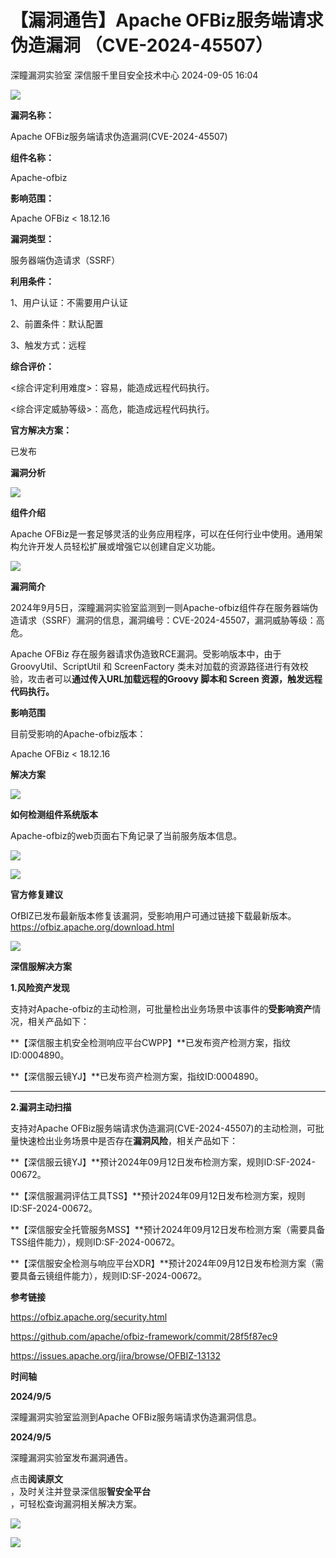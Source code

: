 #  【漏洞通告】Apache OFBiz服务端请求伪造漏洞 （CVE-2024-45507）   
深瞳漏洞实验室  深信服千里目安全技术中心   2024-09-05 16:04  
  
![](https://mmbiz.qpic.cn/mmbiz_gif/w8NHw6tcQ5z8DHic4AgaalhqLicqZYK78iasBlZTfAaFUhFApmQWU0gs9yVBU2PfzDb5a8BZY9r17vPOC946ruqCg/640?wx_fmt=gif&from=appmsg "")  
  
**漏洞名称：**  
  
Apache OFBiz服务端请求伪造漏洞(CVE-2024-45507)  
  
**组件名称：**  
  
Apache-ofbiz  
  
**影响范围：**  
  
Apache OFBiz < 18.12.16  
  
**漏洞类型：**  
  
服务器端伪造请求（SSRF）  
  
**利用条件：**  
  
1、用户认证：不需要用户认证  
  
2、前置条件：默认配置  
  
3、触发方式：远程  
  
**综合评价：**  
  
<综合评定利用难度>：容易，能造成远程代码执行。  
  
<综合评定威胁等级>：高危，能造成远程代码执行。  
  
**官方解决方案：**  
  
已发布  
  
  
  
  
**漏洞分析**  
  
![](https://mmbiz.qpic.cn/mmbiz_gif/w8NHw6tcQ5z8DHic4AgaalhqLicqZYK78iaHY2fqhb9Kfk4g2pWSCclWu4vhZCt6T14DXq9mlZZVdWjhDicoDBIGKQ/640?wx_fmt=gif&from=appmsg "")  
  
**组件介绍**  
  
Apache OFBiz是一套足够灵活的业务应用程序，可以在任何行业中使用。通用架构允许开发人员轻松扩展或增强它以创建自定义功能。  
  
![](https://mmbiz.qpic.cn/mmbiz_gif/w8NHw6tcQ5z8DHic4AgaalhqLicqZYK78iaHY2fqhb9Kfk4g2pWSCclWu4vhZCt6T14DXq9mlZZVdWjhDicoDBIGKQ/640?wx_fmt=gif&from=appmsg "")  
  
**漏洞简介**  
  
2024年9月5日，深瞳漏洞实验室监测到一则Apache-ofbiz组件存在服务器端伪造请求（SSRF）漏洞的信息，漏洞编号：CVE-2024-45507，漏洞威胁等级：高危。  
  
Apache OFBiz 存在服务器请求伪造致RCE漏洞。受影响版本中，由于 GroovyUtil、ScriptUtil 和 ScreenFactory 类未对加载的资源路径进行有效校验，攻击者可以**通过传入URL加载远程的Groovy 脚本和 Screen 资源，触发远程代码执行。**  
  
  
**影响范围**  
  
目前受影响的Apache-ofbiz版本：  
  
Apache OFBiz < 18.12.16  
  
  
**解决方案**  
  
![](https://mmbiz.qpic.cn/mmbiz_gif/w8NHw6tcQ5z8DHic4AgaalhqLicqZYK78iaHY2fqhb9Kfk4g2pWSCclWu4vhZCt6T14DXq9mlZZVdWjhDicoDBIGKQ/640?wx_fmt=gif&from=appmsg "")  
  
**如何检测组件系统版本**  
  
Apache-ofbiz的web页面右下角记录了当前服务版本信息。  
  
![](https://mmbiz.qpic.cn/mmbiz_png/w8NHw6tcQ5z8DHic4AgaalhqLicqZYK78iaf9R0wyPFjEDGKDBKkicuzKicrUkU8ibyO6LFjXMLj0BVibiaVDCico3NdKzQ/640?wx_fmt=png&from=appmsg "")  
  
  
![](https://mmbiz.qpic.cn/mmbiz_gif/w8NHw6tcQ5z8DHic4AgaalhqLicqZYK78iaHY2fqhb9Kfk4g2pWSCclWu4vhZCt6T14DXq9mlZZVdWjhDicoDBIGKQ/640?wx_fmt=gif&from=appmsg "")  
  
**官方修复建议**  
  
OfBIZ已发布最新版本修复该漏洞，受影响用户可通过链接下载最新版本。https://ofbiz.apache.org/download.html  
  
![](https://mmbiz.qpic.cn/mmbiz_gif/w8NHw6tcQ5z8DHic4AgaalhqLicqZYK78iaHY2fqhb9Kfk4g2pWSCclWu4vhZCt6T14DXq9mlZZVdWjhDicoDBIGKQ/640?wx_fmt=gif&from=appmsg "")  
  
**深信服解决方案**  
  
  
**1.风险资产发现**  
  
支持对Apache-ofbiz的主动检测，可批量检出业务场景中该事件的**受影响资产**情况，相关产品如下：  
  
**【深信服主机安全检测响应平台CWPP】**已发布资产检测方案，指纹ID:0004890。  
  
**【深信服云镜YJ】**已发布资产检测方案，指纹ID:0004890。  
  
****  
**2.漏洞主动扫描**  
  
支持对Apache OFBiz服务端请求伪造漏洞(CVE-2024-45507)的主动检测，可批量快速检出业务场景中是否存在**漏洞风险**，相关产品如下：  
  
  
**【深信服云镜YJ】**预计2024年09月12日发布检测方案，规则ID:SF-2024-00672。  
  
**【深信服漏洞评估工具TSS】**预计2024年09月12日发布检测方案，规则ID:SF-2024-00672。  
  
**【深信服安全托管服务MSS】**预计2024年09月12日发布检测方案（需要具备TSS组件能力），规则ID:SF-2024-00672。  
  
**【深信服安全检测与响应平台XDR】**预计2024年09月12日发布检测方案（需要具备云镜组件能力），规则ID:SF-2024-00672。  
  
  
  
**参考链接**  
  
  
https://ofbiz.apache.org/security.html  
  
https://github.com/apache/ofbiz-framework/commit/28f5f87ec9  
  
https://issues.apache.org/jira/browse/OFBIZ-13132  
  
  
**时间轴**  
  
  
  
**2024/9/5**  
  
深瞳漏洞实验室监测到Apache OFBiz服务端请求伪造漏洞信息。  
  
  
**2024/9/5**  
  
深瞳漏洞实验室发布漏洞通告。  
  
  
点击**阅读原文**  
，及时关注并登录深信服**智安全平台**  
，可轻松查询漏洞相关解决方案。  
  
  
![](https://mmbiz.qpic.cn/mmbiz_png/w8NHw6tcQ5z8DHic4AgaalhqLicqZYK78ia9Q0cz4g9icXc7unExviar8ZJ4LiaZXof67OTCHXcBweR0WYz2xEFibElvg/640?wx_fmt=png&from=appmsg "")  
  
![](https://mmbiz.qpic.cn/mmbiz_png/w8NHw6tcQ5z8DHic4AgaalhqLicqZYK78ia6sDVfjbzDE7ea5nKkFk2HTvXDjxIyfBAox6SNCeKbyJ809ER2orsJg/640?wx_fmt=png&from=appmsg "")  
  
  
